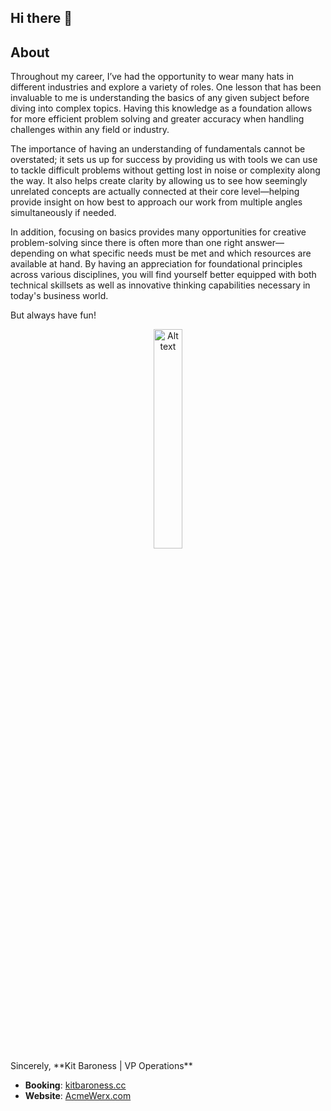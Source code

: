 ## Hi there 👋

<!--
**KitBaroness/KitBaroness** is a ✨ _special_ ✨ repository because its `README.md` (this file) appears on your GitHub profile.

Here are some ideas to get you started:

- 🔭 I’m currently working on ...
- 🌱 I’m currently learning ...
- 👯 I’m looking to collaborate on ...
- 🤔 I’m looking for help with ...
- 💬 Ask me about ...
- 📫 How to reach me: ...
- 😄 Pronouns: ...
- ⚡ Fun fact: ...
-->

## About

Throughout my career, I’ve had the opportunity to wear many hats in different industries and explore a variety of roles. One lesson that has been invaluable to me is understanding the basics of any given subject before diving into complex topics. Having this knowledge as a foundation allows for more efficient problem solving and greater accuracy when handling challenges within any field or industry.

The importance of having an understanding of fundamentals cannot be overstated; it sets us up for success by providing us with tools we can use to tackle difficult problems without getting lost in noise or complexity along the way. It also helps create clarity by allowing us to see how seemingly unrelated concepts are actually connected at their core level—helping provide insight on how best to approach our work from multiple angles simultaneously if needed.

In addition, focusing on basics provides many opportunities for creative problem-solving since there is often more than one right answer—depending on what specific needs must be met and which resources are available at hand. By having an appreciation for foundational principles across various disciplines, you will find yourself better equipped with both technical skillsets as well as innovative thinking capabilities necessary in today's business world.

But always have fun!
<center>
<img src="https://pbs.twimg.com/media/GVt-WMHXwAA9P7j?format=jpg&name=medium" alt="Alt text" width="30%" />
</center>
Sincerely,  
**Kit Baroness | VP Operations**

- **Booking**: [kitbaroness.cc](http://kitbaroness.cc)
- **Website**: [AcmeWerx.com](http://AcmeWerx.com)
